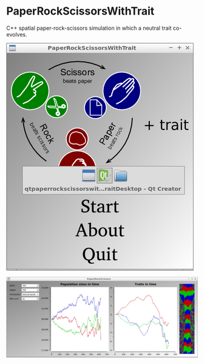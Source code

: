 # PaperRockScissorsWithTrait

C++ spatial paper-rock-scissors simulation in which a neutral trait co-evolves.


![Menu dialog v2.0](Screenshots/PaperRockScissorsWithTraitMenu_2_0.png)

![Main dialog v2.0](Screenshots/PaperRockScissorsWithTrait_2_0.png)